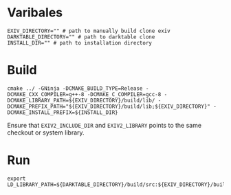 # Varibales

```
EXIV_DIRECTORY="" # path to manually build clone exiv
DARKTABLE_DIRECTORY="" # path to darktable clone
INSTALL_DIR="" # path to installation directory
```

# Build

```
cmake ../ -GNinja -DCMAKE_BUILD_TYPE=Release -DCMAKE_CXX_COMPILER=g++-8 -DCMAKE_C_COMPILER=gcc-8 -DCMAKE_LIBRARY_PATH=${EXIV_DIRECTORY}/build/lib/ -DCMAKE_PREFIX_PATH="${EXIV_DIRECTORY}/build/lib;${EXIV_DIRECTORY}" -DCMAKE_INSTALL_PREFIX=${INSTALL_DIR}
```

Ensure that ```EXIV2_INCLUDE_DIR``` and ```EXIV2_LIBRARY``` points to the same checkout or system library.


# Run
```
export LD_LIBRARY_PATH=${DARKTABLE_DIRECTORY}/build/src:${EXIV_DIRECTORY}/build/lib/
```
